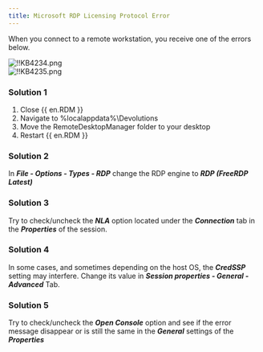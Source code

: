 ```yaml
---
title: Microsoft RDP Licensing Protocol Error
---
```

When you connect to a remote workstation, you receive one of the errors below.  

![!!KB4234.png](/img/en/kb/KB4234.png)  
![!!KB4235.png](/img/en/kb/KB4235.png)

### Solution 1

1. Close {{ en.RDM }}
1. Navigate to %localappdata%\Devolutions
1. Move the RemoteDesktopManager folder to your desktop
1. Restart {{ en.RDM }}

### Solution 2

In ***File - Options - Types - RDP*** change the RDP engine to ***RDP (FreeRDP Latest)***

### Solution 3

Try to check/uncheck the ***NLA*** option located under the ***Connection*** tab in the ***Properties*** of the session.

### Solution 4

In some cases, and sometimes depending on the host OS, the ***CredSSP*** setting may interfere. Change its value in ***Session properties - General -*** ***Advanced*** Tab.

### Solution 5

Try to check/uncheck the ***Open Console*** option and see if the error message disappear or is still the same in the ***General*** settings of the ***Properties***
